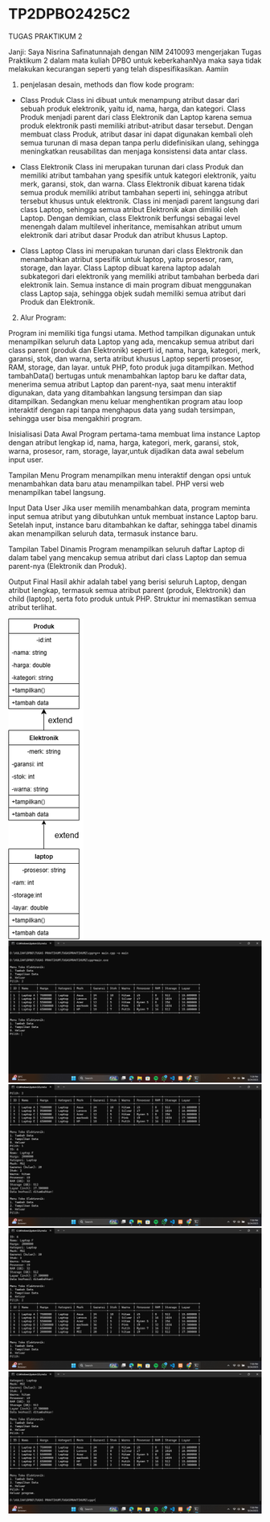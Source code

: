 # TP2DPBO2425C2
TUGAS PRAKTIKUM 2

Janji:
Saya Nisrina Safinatunnajah dengan NIM 2410093 mengerjakan Tugas Praktikum 2 dalam mata kuliah DPBO untuk keberkahanNya maka saya tidak melakukan kecurangan seperti yang telah dispesifikasikan. Aamiin

1. penjelasan desain, methods dan flow kode program:
- Class Produk
Class ini dibuat untuk menampung atribut dasar dari sebuah produk elektronik, yaitu id, nama, harga, dan kategori. Class Produk menjadi parent dari class Elektronik dan Laptop karena semua produk elektronik pasti memiliki atribut-atribut dasar tersebut. Dengan membuat class Produk, atribut dasar ini dapat digunakan kembali oleh semua turunan di masa depan tanpa perlu didefinisikan ulang, sehingga meningkatkan reusabilitas dan menjaga konsistensi data antar class.

- Class Elektronik
Class ini merupakan turunan dari class Produk dan memiliki atribut tambahan yang spesifik untuk kategori elektronik, yaitu merk, garansi, stok, dan warna. Class Elektronik dibuat karena tidak semua produk memiliki atribut tambahan seperti ini, sehingga atribut tersebut khusus untuk elektronik. Class ini menjadi parent langsung dari class Laptop, sehingga semua atribut Elektronik akan dimiliki oleh Laptop. Dengan demikian, class Elektronik berfungsi sebagai level menengah dalam multilevel inheritance, memisahkan atribut umum elektronik dari atribut dasar Produk dan atribut khusus Laptop.

- Class Laptop
Class ini merupakan turunan dari class Elektronik dan menambahkan atribut spesifik untuk laptop, yaitu prosesor, ram, storage, dan layar. Class Laptop dibuat karena laptop adalah subkategori dari elektronik yang memiliki atribut tambahan berbeda dari elektronik lain. Semua instance di main program dibuat menggunakan class Laptop saja, sehingga objek sudah memiliki semua atribut dari Produk dan Elektronik.

2. Alur Program:

Program ini memiliki tiga fungsi utama. Method tampilkan digunakan untuk menampilkan seluruh data Laptop yang ada, mencakup semua atribut dari class parent (produk dan Elektronik) seperti id, nama, harga, kategori, merk, garansi, stok, dan warna, serta atribut khusus Laptop seperti prosesor, RAM, storage, dan layar. untuk PHP, foto produk juga ditampilkan. Method tambahData() bertugas untuk menambahkan laptop baru ke daftar data, menerima semua atribut Laptop dan parent-nya, saat menu interaktif digunakan, data yang ditambahkan langsung tersimpan dan siap ditampilkan. Sedangkan menu keluar menghentikan program atau loop interaktif dengan rapi tanpa menghapus data yang sudah tersimpan, sehingga user bisa mengakhiri program.

Inisialisasi Data Awal
Program pertama-tama membuat lima instance Laptop dengan atribut lengkap id, nama, harga, kategori, merk, garansi, stok, warna, prosesor, ram, storage, layar,untuk dijadikan data awal sebelum input user. 

Tampilan Menu
Program menampilkan menu interaktif dengan opsi untuk menambahkan data baru atau menampilkan tabel. PHP versi web menampilkan tabel langsung.

Input Data User
Jika user memilih menambahkan data, program meminta input semua atribut yang dibutuhkan untuk membuat instance Laptop baru. Setelah input, instance baru ditambahkan ke daftar, sehingga tabel dinamis akan menampilkan seluruh data, termasuk instance baru.

Tampilan Tabel Dinamis
Program menampilkan seluruh daftar Laptop di dalam tabel yang mencakup semua atribut dari class Laptop dan semua parent-nya (Elektronik dan Produk).

Output Final
Hasil akhir adalah tabel yang berisi seluruh Laptop, dengan atribut lengkap, termasuk semua atribut parent (produk, Elektronik) dan child (laptop), serta foto produk untuk PHP. Struktur ini memastikan semua atribut terlihat.

![Diagram](diagram/TP2.drawio.png)
![CPP](cpp/dokumentasi/CPPTP2_1.png)
![CPP](cpp/dokumentasi/CPPTP2_2.png)
![CPP](cpp/dokumentasi/CPPTP2_3.png)
![CPP](cpp/dokumentasi/CPPTP2_4.png)


